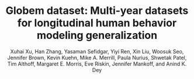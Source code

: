 ---
author: Xuhai Xu, Han Zhang, Yasaman Sefidgar, Yiyi Ren, Xin Liu, Woosuk Seo, Jennifer
  Brown, Kevin Kuehn, Mike A. Merrill, Paula Nurius, Shwetak Patel, Tim Althoff, Margaret
  E. Morris, Eve Riskin, Jennifer Mankoff, and Anind K. Dey
copyright: Creative Commons Attribution 4.0 International
doi: 10.48550/ARXIV.2211.02733
journal: NeurIPS
key: xu2022GLOBEM
keywords: 'Machine Learning (cs.LG), Artificial Intelligence (cs.AI), Human-Computer
  Interaction (cs.HC), FOS: Computer and information sciences, FOS: Computer and information
  sciences, I.2.1; E.m, 68T09'
pdf: xu2022GLOBEM.pdf
publisher: arXiv
thumbnail: xu2022GLOBEM.png
title: '  Globem dataset: Multi-year datasets for longitudinal human behavior modeling
  generalization'
url: https://arxiv.org/abs/2211.02733
year: '2022'
---